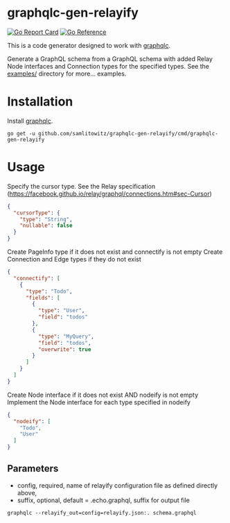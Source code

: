# graphqlc-gen-relayify
[![Go Report Card](https://goreportcard.com/badge/github.com/samlitowitz/graphqlc)](https://goreportcard.com/report/github.com/samlitowitz/graphqlc)
[![Go Reference](https://pkg.go.dev/badge/samlitowitz/graphqlc-gen-relayify.svg)](https://pkg.go.dev/samlitowitz/graphqlc-gen-relayify)

This is a code generator designed to work with [graphqlc](https://github.com/samlitowitz/graphqlc).

Generate a GraphQL schema from a GraphQL schema with added Relay Node interfaces and Connection types for the specified types.
See the [examples/](examples/) directory for more... examples.

# Installation
Install [graphqlc](https://github.com/samlitowitz/graphqlc).

`go get -u github.com/samlitowitz/graphqlc-gen-relayify/cmd/graphqlc-gen-relayify`

# Usage
Specify the cursor type.
See the Relay specification (https://facebook.github.io/relay/graphql/connections.htm#sec-Cursor)
```json
{
  "cursorType": {
    "type": "String",
    "nullable": false
  }
}
```

Create PageInfo type if it does not exist and connectify is not empty
Create <TYPE>Connection and <TYPE>Edge types if they do not exist
```json
{
  "connectify": [
    {
      "type": "Todo",
      "fields": [
        {
          "type": "User",
          "field": "todos"
        },
        {
          "type": "MyQuery",
          "field": "todos",
          "overwrite": true
        }
      ]
    }
  ]
}
```

Create Node interface if it does not exist AND nodeify is not empty
Implement the Node interface for each type specified in nodeify
```json
{
  "nodeify": [
    "Todo",
    "User"
  ]
}
```

## Parameters
  * config, required, name of relayify configuration file as defined directly above,
  * suffix, optional, default = .echo.graphql, suffix for output file

`graphqlc --relayify_out=config=relayify.json:. schema.graphql`
  